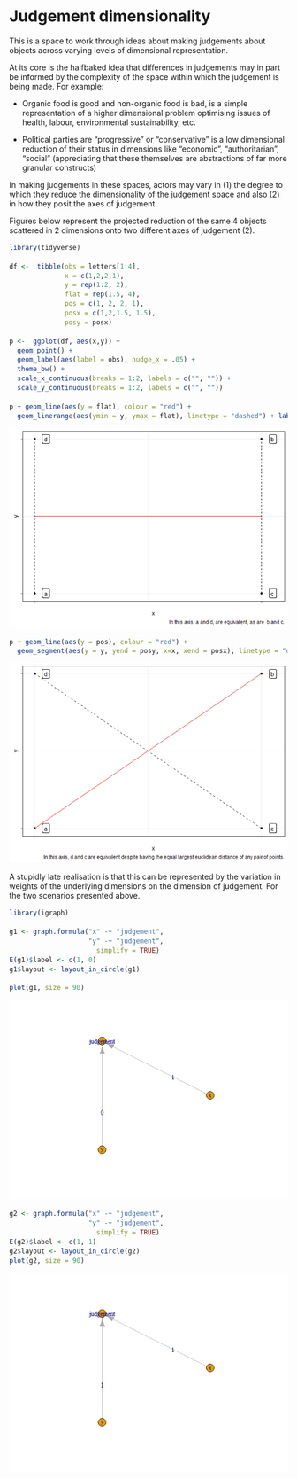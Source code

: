 Judgement dimensionality
================

This is a space to work through ideas about making judgements about
objects across varying levels of dimensional representation.

At its core is the halfbaked idea that differences in judgements may in
part be informed by the complexity of the space within which the
judgement is being made. For example:

  - Organic food is good and non-organic food is bad, is a simple
    representation of a higher dimensional problem optimising issues of
    health, labour, environmental sustainability, etc.

  - Political parties are “progressive” or “conservative” is a low
    dimensional reduction of their status in dimensions like “economic”,
    “authoritarian”, “social” (appreciating that these themselves are
    abstractions of far more granular constructs)

In making judgements in these spaces, actors may vary in (1) the degree
to which they reduce the dimensionality of the judgement space and also
(2) in how they posit the axes of judgement.

Figures below represent the projected reduction of the same 4 objects
scattered in 2 dimensions onto two different axes of judgement (2).

``` r
library(tidyverse)

df <-  tibble(obs = letters[1:4], 
              x = c(1,2,2,1), 
              y = rep(1:2, 2), 
              flat = rep(1.5, 4),
              pos = c(1, 2, 2, 1), 
              posx = c(1,2,1.5, 1.5),
              posy = posx)

p <-  ggplot(df, aes(x,y)) + 
  geom_point() + 
  geom_label(aes(label = obs), nudge_x = .05) +
  theme_bw() + 
  scale_x_continuous(breaks = 1:2, labels = c("", "")) +
  scale_y_continuous(breaks = 1:2, labels = c("", ""))

p + geom_line(aes(y = flat), colour = "red") + 
  geom_linerange(aes(ymin = y, ymax = flat), linetype = "dashed") + labs(caption = "In this axis, a and d, are equivalent, as are  b and c.")
```

![](readme_files/figure-gfm/primary-axis-1.png)<!-- -->

``` r
p + geom_line(aes(y = pos), colour = "red") + 
  geom_segment(aes(y = y, yend = posy, x=x, xend = posx), linetype = "dashed") + labs(caption = "In this axis, d and c are equivalent despite having the equal largest euclidean distance of any pair of points.")
```

![](readme_files/figure-gfm/primary-axis-2.png)<!-- -->

A stupidly late realisation is that this can be represented by the
variation in weights of the underlying dimensions on the dimension of
judgement. For the two scenarios presented above.

``` r
library(igraph)

g1 <- graph.formula("x" -+ "judgement",
                    "y" -+ "judgement",
                      simplify = TRUE)
E(g1)$label <- c(1, 0) 
g1$layout <- layout_in_circle(g1)

plot(g1, size = 90)
```

![](readme_files/figure-gfm/dags-1.png)<!-- -->

``` r
g2 <- graph.formula("x" -+ "judgement",
                    "y" -+ "judgement",
                      simplify = TRUE)
E(g2)$label <- c(1, 1) 
g2$layout <- layout_in_circle(g2)
plot(g2, size = 90)
```

![](readme_files/figure-gfm/dags-2.png)<!-- -->
